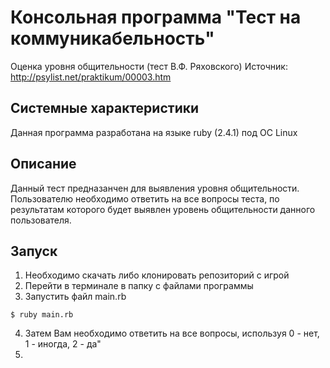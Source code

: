 # Консольная программа "Тест на коммуникабельность"
Оценка уровня общительности (тест В.Ф. Ряховского)
Источник: http://psylist.net/praktikum/00003.htm

## Системные характеристики
Данная программа разработана на языке ruby (2.4.1) под ОС Linux

## Описание
Данный тест предназанчен для выявления уровня общительности.
Пользователю необходимо ответить на все вопросы теста, по результатам которого
будет выявлен уровень общительности данного пользователя.

## Запуск
1. Необходимо скачать либо клонировать репозиторий с игрой
2. Перейти в терминале в папку с файлами программы
3. Запустить файл main.rb
```
$ ruby main.rb
```
4. Затем Вам необходимо ответить на все вопросы, используя 0 - нет, 1 - иногда, 2 - да"
5.
